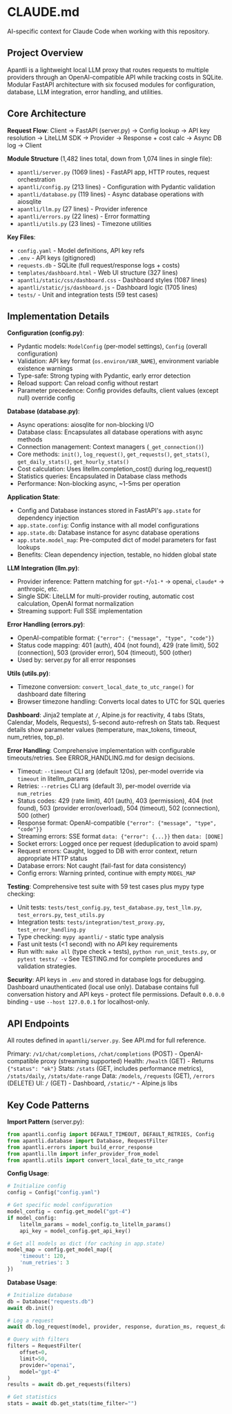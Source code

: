# CLAUDE.md

AI-specific context for Claude Code when working with this repository.

## Project Overview

Apantli is a lightweight local LLM proxy that routes requests to multiple providers through an OpenAI-compatible API while tracking costs in SQLite. Modular FastAPI architecture with six focused modules for configuration, database, LLM integration, error handling, and utilities.

## Core Architecture

**Request Flow**: Client → FastAPI (server.py) → Config lookup → API key resolution → LiteLLM SDK → Provider → Response + cost calc → Async DB log → Client

**Module Structure** (1,482 lines total, down from 1,074 lines in single file):
- `apantli/server.py` (1069 lines) - FastAPI app, HTTP routes, request orchestration
- `apantli/config.py` (213 lines) - Configuration with Pydantic validation
- `apantli/database.py` (119 lines) - Async database operations with aiosqlite
- `apantli/llm.py` (27 lines) - Provider inference
- `apantli/errors.py` (22 lines) - Error formatting
- `apantli/utils.py` (23 lines) - Timezone utilities

**Key Files**:
- `config.yaml` - Model definitions, API key refs
- `.env` - API keys (gitignored)
- `requests.db` - SQLite (full request/response logs + costs)
- `templates/dashboard.html` - Web UI structure (327 lines)
- `apantli/static/css/dashboard.css` - Dashboard styles (1087 lines)
- `apantli/static/js/dashboard.js` - Dashboard logic (1705 lines)
- `tests/` - Unit and integration tests (59 test cases)

## Implementation Details

**Configuration (config.py)**:
- Pydantic models: `ModelConfig` (per-model settings), `Config` (overall configuration)
- Validation: API key format (`os.environ/VAR_NAME`), environment variable existence warnings
- Type-safe: Strong typing with Pydantic, early error detection
- Reload support: Can reload config without restart
- Parameter precedence: Config provides defaults, client values (except null) override config

**Database (database.py)**:
- Async operations: aiosqlite for non-blocking I/O
- Database class: Encapsulates all database operations with async methods
- Connection management: Context managers (`_get_connection()`)
- Core methods: `init()`, `log_request()`, `get_requests()`, `get_stats()`, `get_daily_stats()`, `get_hourly_stats()`
- Cost calculation: Uses litellm.completion_cost() during log_request()
- Statistics queries: Encapsulated in Database class methods
- Performance: Non-blocking async, ~1-5ms per operation

**Application State**:
- Config and Database instances stored in FastAPI's `app.state` for dependency injection
- `app.state.config`: Config instance with all model configurations
- `app.state.db`: Database instance for async database operations
- `app.state.model_map`: Pre-computed dict of model parameters for fast lookups
- Benefits: Clean dependency injection, testable, no hidden global state

**LLM Integration (llm.py)**:
- Provider inference: Pattern matching for `gpt-*`/`o1-*` → openai, `claude*` → anthropic, etc.
- Single SDK: LiteLLM for multi-provider routing, automatic cost calculation, OpenAI format normalization
- Streaming support: Full SSE implementation

**Error Handling (errors.py)**:
- OpenAI-compatible format: `{"error": {"message", "type", "code"}}`
- Status code mapping: 401 (auth), 404 (not found), 429 (rate limit), 502 (connection), 503 (provider error), 504 (timeout), 500 (other)
- Used by: server.py for all error responses

**Utils (utils.py)**:
- Timezone conversion: `convert_local_date_to_utc_range()` for dashboard date filtering
- Browser timezone handling: Converts local dates to UTC for SQL queries

**Dashboard**: Jinja2 template at `/`, Alpine.js for reactivity, 4 tabs (Stats, Calendar, Models, Requests), 5-second auto-refresh on Stats tab. Request details show parameter values (temperature, max_tokens, timeout, num_retries, top_p).

**Error Handling**: Comprehensive implementation with configurable timeouts/retries. See ERROR_HANDLING.md for design decisions.
- Timeout: `--timeout` CLI arg (default 120s), per-model override via `timeout` in litellm_params
- Retries: `--retries` CLI arg (default 3), per-model override via `num_retries`
- Status codes: 429 (rate limit), 401 (auth), 403 (permission), 404 (not found), 503 (provider error/overload), 504 (timeout), 502 (connection), 500 (other)
- Response format: OpenAI-compatible `{"error": {"message", "type", "code"}}`
- Streaming errors: SSE format `data: {"error": {...}}` then `data: [DONE]`
- Socket errors: Logged once per request (deduplication to avoid spam)
- Request errors: Caught, logged to DB with error context, return appropriate HTTP status
- Database errors: Not caught (fail-fast for data consistency)
- Config errors: Warning printed, continue with empty `MODEL_MAP`

**Testing**: Comprehensive test suite with 59 test cases plus mypy type checking:
- Unit tests: `tests/test_config.py`, `test_database.py`, `test_llm.py`, `test_errors.py`, `test_utils.py`
- Integration tests: `tests/integration/test_proxy.py`, `test_error_handling.py`
- Type checking: `mypy apantli/` - static type analysis
- Fast unit tests (<1 second) with no API key requirements
- Run with: `make all` (type check + tests), `python run_unit_tests.py`, or `pytest tests/ -v`
See TESTING.md for complete procedures and validation strategies.

**Security**: API keys in `.env` and stored in database logs for debugging. Dashboard unauthenticated (local use only). Database contains full conversation history and API keys - protect file permissions. Default `0.0.0.0` binding - use `--host 127.0.0.1` for localhost-only.

## API Endpoints

All routes defined in `apantli/server.py`. See API.md for full reference.

Primary: `/v1/chat/completions`, `/chat/completions` (POST) - OpenAI-compatible proxy (streaming supported)
Health: `/health` (GET) - Returns `{"status": "ok"}`
Stats: `/stats` (GET, includes performance metrics), `/stats/daily`, `/stats/date-range`
Data: `/models`, `/requests` (GET), `/errors` (DELETE)
UI: `/` (GET) - Dashboard, `/static/*` - Alpine.js libs

## Key Code Patterns

**Import Pattern** (server.py):
```python
from apantli.config import DEFAULT_TIMEOUT, DEFAULT_RETRIES, Config
from apantli.database import Database, RequestFilter
from apantli.errors import build_error_response
from apantli.llm import infer_provider_from_model
from apantli.utils import convert_local_date_to_utc_range
```

**Config Usage**:
```python
# Initialize config
config = Config("config.yaml")

# Get specific model configuration
model_config = config.get_model("gpt-4")
if model_config:
    litellm_params = model_config.to_litellm_params()
    api_key = model_config.get_api_key()

# Get all models as dict (for caching in app.state)
model_map = config.get_model_map({
    'timeout': 120,
    'num_retries': 3
})
```

**Database Usage**:
```python
# Initialize database
db = Database("requests.db")
await db.init()

# Log a request
await db.log_request(model, provider, response, duration_ms, request_data)

# Query with filters
filters = RequestFilter(
    offset=0,
    limit=50,
    provider="openai",
    model="gpt-4"
)
results = await db.get_requests(filters)

# Get statistics
stats = await db.get_stats(time_filter="")
```
